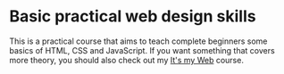 # Basic practical web design skills
This is a practical course that aims to teach complete beginners some basics of HTML, CSS and JavaScript. If you want something that covers more theory, you should also check out my [It's my Web](http://people.mozilla.org/~cmills/st-chads/) course.
